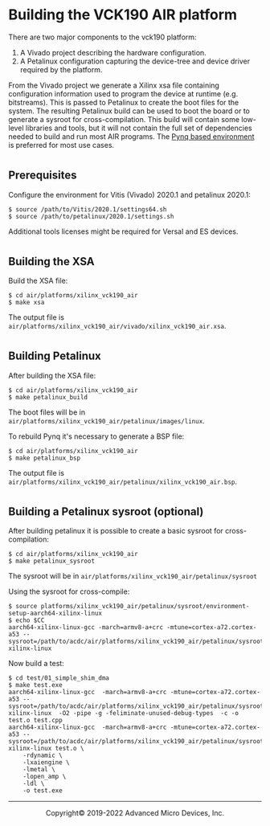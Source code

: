 
# Building the VCK190 AIR platform

There are two major components to the vck190 platform:
1. A Vivado project describing the hardware configuration.
2. A Petalinux configuration capturing the device-tree and device driver
required by the platform.

From the Vivado project we generate a Xilinx xsa file containing configuration
information used to program the device at runtime (e.g. bitstreams). This is
passed to Petalinux to create the boot files for the system. The resulting
Petalinux build can be used to boot the board or to generate a sysroot
for cross-compilation. This build will contain some low-level libraries and
tools, but it will not contain the full set of dependencies needed to build
and run most AIR programs. The
[Pynq based environment](vck190_building_pynq.md) is preferred for most
use cases.

#
## Prerequisites

Configure the environment for Vitis (Vivado) 2020.1 and petalinux 2020.1:

    $ source /path/to/Vitis/2020.1/settings64.sh
    $ source /path/to/petalinux/2020.1/settings.sh

Additional tools licenses might be required for Versal and ES devices.

#
## Building the XSA

Build the XSA file:

    $ cd air/platforms/xilinx_vck190_air
    $ make xsa

The output file is `air/platforms/xilinx_vck190_air/vivado/xilinx_vck190_air.xsa`.

#
## Building Petalinux

After building the XSA file:

    $ cd air/platforms/xilinx_vck190_air
    $ make petalinux_build

The boot files will be in `air/platforms/xilinx_vck190_air/petalinux/images/linux`.

To rebuild Pynq it's necessary to generate a BSP file:

    $ cd air/platforms/xilinx_vck190_air
    $ make petalinux_bsp

The output file is `air/platforms/xilinx_vck190_air/petalinux/xilinx_vck190_air.bsp`.

#
## Building a Petalinux sysroot (optional)

After building petalinux it is possible to create a basic sysroot for
cross-compilation:

    $ cd air/platforms/xilinx_vck190_air
    $ make petalinux_sysroot

The sysroot will be in `air/platforms/xilinx_vck190_air/petalinux/sysroot`

Using the sysroot for cross-compile:

    $ source platforms/xilinx_vck190_air/petalinux/sysroot/environment-setup-aarch64-xilinx-linux
    $ echo $CC
    aarch64-xilinx-linux-gcc -march=armv8-a+crc -mtune=cortex-a72.cortex-a53 --sysroot=/path/to/acdc/air/platforms/xilinx_vck190_air/petalinux/sysroot/sysroots/aarch64-xilinx-linux

Now build a test:

    $ cd test/01_simple_shim_dma
    $ make test.exe
    aarch64-xilinx-linux-gcc  -march=armv8-a+crc -mtune=cortex-a72.cortex-a53 --sysroot=/path/to/acdc/air/platforms/xilinx_vck190_air/petalinux/sysroot/sysroots/aarch64-xilinx-linux  -O2 -pipe -g -feliminate-unused-debug-types  -c -o test.o test.cpp
    aarch64-xilinx-linux-gcc  -march=armv8-a+crc -mtune=cortex-a72.cortex-a53 --sysroot=/path/to/acdc/air/platforms/xilinx_vck190_air/petalinux/sysroot/sysroots/aarch64-xilinx-linux test.o \
        -rdynamic \
        -lxaiengine \
        -lmetal \
        -lopen_amp \
        -ldl \
        -o test.exe

-----

<p align="center">Copyright&copy; 2019-2022 Advanced Micro Devices, Inc.</p>